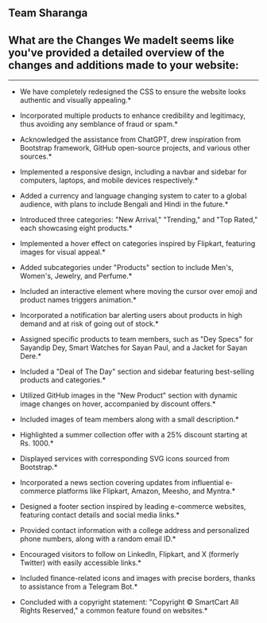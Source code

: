
## Team Sharanga
##  What are the Changes We madeIt seems like you've provided a detailed overview of the changes and additions made to your website: 
---

* We have completely redesigned the CSS to ensure the website looks authentic and visually appealing.*

* Incorporated multiple products to enhance credibility and legitimacy, thus avoiding any semblance of fraud or spam.*

* Acknowledged the assistance from ChatGPT, drew inspiration from Bootstrap framework, GitHub open-source projects, and various other sources.*

* Implemented a responsive design, including a navbar and sidebar for computers, laptops, and mobile devices respectively.*

* Added a currency and language changing system to cater to a global audience, with plans to include Bengali and Hindi in the future.*

* Introduced three categories: "New Arrival," "Trending," and "Top Rated," each showcasing eight products.*

* Implemented a hover effect on categories inspired by Flipkart, featuring images for visual appeal.*

* Added subcategories under "Products" section to include Men's, Women's, Jewelry, and Perfume.*

* Included an interactive element where moving the cursor over emoji and product names triggers animation.*

* Incorporated a notification bar alerting users about products in high demand and at risk of going out of stock.*

* Assigned specific products to team members, such as "Dey Specs" for Sayandip Dey, Smart Watches for Sayan Paul, and a Jacket for Sayan Dere.*

* Included a "Deal of The Day" section and sidebar featuring best-selling products and categories.*

* Utilized GitHub images in the "New Product" section with dynamic image changes on hover, accompanied by discount offers.*

* Included images of team members along with a small description.*

* Highlighted a summer collection offer with a 25% discount starting at Rs. 1000.*

* Displayed services with corresponding SVG icons sourced from Bootstrap.*

* Incorporated a news section covering updates from influential e-commerce platforms like Flipkart, Amazon, Meesho, and Myntra.*

* Designed a footer section inspired by leading e-commerce websites, featuring contact details and social media links.*

* Provided contact information with a college address and personalized phone numbers, along with a random email ID.*

* Encouraged visitors to follow on LinkedIn, Flipkart, and X (formerly Twitter) with easily accessible links.*

* Included finance-related icons and images with precise borders, thanks to assistance from a Telegram Bot.*

* Concluded with a copyright statement: "Copyright © SmartCart All Rights Reserved," a common feature found on websites.*

